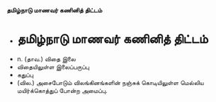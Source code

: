 **தமிழ்நாடு மாணவர் கணினித் திட்டம்**
- # தமிழ்நாடு மாணவர் கணினித் திட்டம்
- n. (தாவ.) விதை இலை
- விதையிலுள்ள இலைப்பருப்பு
- கதுப்பு
- (வில.) அசைபோடும் விலங்கினங்களின் நஞ்சுக் கொடியிலுள்ள மெல்லிய மயிர்க்கொத்துப் போன்ற அமைப்பு.

